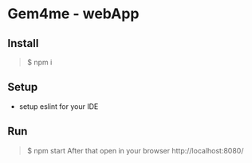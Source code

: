 # Gem4me - webApp

## Install
>$ npm i

## Setup
- setup eslint for your IDE

## Run
>$ npm start
After that open in your browser http://localhost:8080/

